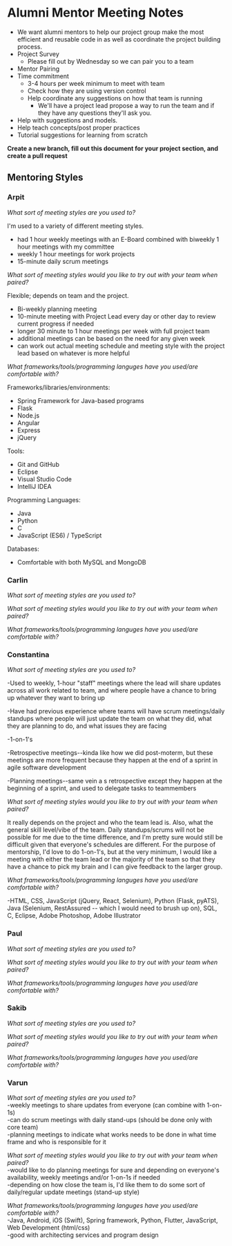 # Alumni Mentor Meeting Notes

* We want alumni mentors to help our project group make the most efficient and reusable code in as well as coordinate the project building process.
* Project Survey
  * Please fill out by Wednesday so we can pair you to a team
* Mentor Pairing
* Time commitment
  * 3-4 hours per week minimum to meet with team
  * Check how they are using version control
  * Help coordinate any suggestions on how that team is running
    * We'll have a project lead propose a way to run the team and if they have any questions they'll ask you.
* Help with suggestions and models.
 * Help teach concepts/post proper practices
* Tutorial suggestions for learning from scratch

**Create a new branch, fill out this document for your project section, and create a pull request**

## Mentoring Styles

### Arpit

*What sort of meeting styles are you used to?*  

I'm used to a variety of different meeting styles.
- had 1 hour weekly meetings with an E-Board combined with biweekly 1 hour meetings with my committee
- weekly 1 hour meetings for work projects
- 15-minute daily scrum meetings

*What sort of meeting styles would you like to try out with your team when paired?*  

Flexible; depends on team and the project.
- Bi-weekly planning meeting
- 10-minute meeting with Project Lead every day or other day to review current progress if needed
- longer 30 minute to 1 hour meetings per week with full project team
- additional meetings can be based on the need for any given week
- can work out actual meeting schedule and meeting style with the project lead based on whatever is more helpful

*What frameworks/tools/programming languges have you used/are comfortable with?*  

Frameworks/libraries/environments:
- Spring Framework for Java-based programs
- Flask
- Node.js
- Angular
- Express
- jQuery

Tools:
- Git and GitHub
- Eclipse
- Visual Studio Code
- IntelliJ IDEA

Programming Languages:
- Java
- Python
- C
- JavaScript (ES6) / TypeScript

Databases:
- Comfortable with both MySQL and MongoDB

### Carlin

*What sort of meeting styles are you used to?*

*What sort of meeting styles would you like to try out with your team when paired?*

*What frameworks/tools/programming languges have you used/are comfortable with?*

### Constantina

*What sort of meeting styles are you used to?*

-Used to weekly, 1-hour "staff" meetings where the lead will share updates across all work related to team, and where people have a chance to bring up whatever they want to bring up

-Have had previous experience where teams will have scrum meetings/daily standups where people will just update the team on what they did, what they are planning to do, and what issues they are facing

-1-on-1's

-Retrospective meetings--kinda like how we did post-moterm, but these meetings are more frequent because they happen at the end of a sprint in agile software development

-Planning meetings--same vein a s retrospective except they happen at the beginning of a sprint, and used to delegate tasks to teammembers

*What sort of meeting styles would you like to try out with your team when paired?*

It really depends on the project and who the team lead is. Also, what the general skill level/vibe of the team. Daily standups/scrums will not be possible for me due to the time difference, and I'm pretty sure would still be difficult given that everyone's schedules are different. For the purpose of mentorship, I'd love to do 1-on-1's, but at the very minimum, I would like a meeting with either the team lead or the majority of the team so that they have a chance to pick my brain and I can give feedback to the larger group.

*What frameworks/tools/programming languges have you used/are comfortable with?*

-HTML, CSS, JavaScript (jQuery, React, Selenium), Python (Flask, pyATS), Java (Selenium, RestAssured -- which I would need to brush up on), SQL, C, Eclipse, Adobe Photoshop, Adobe Illustrator

### Paul

*What sort of meeting styles are you used to?*

*What sort of meeting styles would you like to try out with your team when paired?*

*What frameworks/tools/programming languges have you used/are comfortable with?*

### Sakib

*What sort of meeting styles are you used to?*

*What sort of meeting styles would you like to try out with your team when paired?*

*What frameworks/tools/programming languges have you used/are comfortable with?*

### Varun

*What sort of meeting styles are you used to?* <br>
-weekly meetings to share updates from everyone (can combine with 1-on-1s) <br>
-can do scrum meetings with daily stand-ups (should be done only with core team) <br>
-planning meetings to indicate what works needs to be done in what time frame and who is responsible for it <br>

*What sort of meeting styles would you like to try out with your team when paired?* <br>
-would like to do planning meetings for sure and depending on everyone's availability, weekly meetings and/or 1-on-1s if needed <br>
-depending on how close the team is, I'd like them to do some sort of daily/regular update meetings (stand-up style) <br>

*What frameworks/tools/programming languges have you used/are comfortable with?* <br>
-Java, Android, iOS (Swift), Spring framework, Python, Flutter, JavaScript, Web Development (html/css) <br>
-good with architecting services and program design <br>
